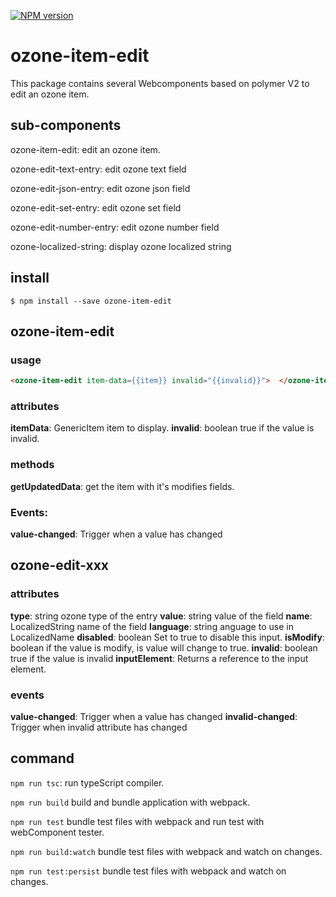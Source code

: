 [![NPM version][npm-image]][npm-url]
#  ozone-item-edit

This package contains several Webcomponents based on polymer V2 to edit an ozone item.

## sub-components

ozone-item-edit: edit an ozone item.

ozone-edit-text-entry: edit ozone text field

ozone-edit-json-entry: edit ozone json field

ozone-edit-set-entry: edit ozone set field

ozone-edit-number-entry: edit ozone number field

ozone-localized-string: display ozone localized string


## install

 ```
 $ npm install --save ozone-item-edit
 ```

## ozone-item-edit

### usage

 ```html
<ozone-item-edit item-data={{item}} invalid="{{invalid}}">  </ozone-item-edit>
```
### attributes

**itemData**: GenericItem item to display.
**invalid**: boolean true if the value is invalid.

### methods

**getUpdatedData**: get the item with it's modifies fields.

### Events:

**value-changed**: Trigger when a value has changed
 
 
 
## ozone-edit-xxx

### attributes

**type**: string ozone type of the entry
**value**: string value of the field
**name**: LocalizedString name of the field
**language**: string anguage to use in LocalizedName
**disabled**: boolean Set to true to disable this input.
**isModify**: boolean if the value is modify, is value will change to true.
**invalid**: boolean true if the value is invalid
**inputElement**: Returns a reference to the input element.

### events

 **value-changed**: Trigger when a value has changed
 **invalid-changed**: Trigger when invalid attribute has changed

 
 
 
[npm-image]: https://badge.fury.io/js/ozone-item-edit.svg
[npm-url]: https://npmjs.org/package/ozone-item-edit



## command

`npm run tsc`: run typeScript compiler.

`npm run build` build and bundle application with webpack.

`npm run test` bundle test files with webpack and run test with webComponent tester.

`npm run build:watch` bundle test files with webpack and watch on changes.

`npm run test:persist` bundle test files with webpack and watch on changes.
